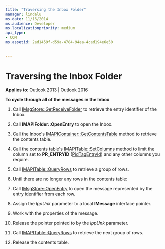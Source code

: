 ```yaml
---
title: "Traversing the Inbox Folder"
manager: lindalu
ms.date: 11/16/2014
ms.audience: Developer
ms.localizationpriority: medium
api_type:
- COM
ms.assetid: 2ad1459f-d59a-4784-94ea-4cad194e6e50
 
 
---
```


# Traversing the Inbox Folder

  
  
**Applies to**: Outlook 2013 | Outlook 2016 
  
 **To cycle through all of the messages in the Inbox**
  
1. Call [IMsgStore::GetReceiveFolder](imsgstore-getreceivefolder.md) to retrieve the entry identifier of the Inbox. 
    
2. Call **IMAPIFolder::OpenEntry** to open the Inbox. 
    
3. Call the Inbox's [IMAPIContainer::GetContentsTable](imapicontainer-getcontentstable.md) method to retrieve the contents table. 
    
4. Call the contents table's [IMAPITable::SetColumns](imapitable-setcolumns.md) method to limit the column set to **PR_ENTRYID** ([PidTagEntryId](pidtagentryid-canonical-property.md)) and any other columns you require. 
    
5. Call [IMAPITable::QueryRows](imapitable-queryrows.md) to retrieve a group of rows. 
    
6. Until there are no longer any rows in the contents table:
    
1. Call [IMsgStore::OpenEntry](imsgstore-openentry.md) to open the message represented by the entry identifier from each row. 
    
2. Assign the  _lppUnk_ parameter to a local **IMessage** interface pointer. 
    
3. Work with the properties of the message.
    
4. Release the pointer pointed to by the  _lppUnk_ parameter. 
    
5. Call [IMAPITable::QueryRows](imapitable-queryrows.md) to retrieve the next group of rows. 
    
7. Release the contents table.
    

